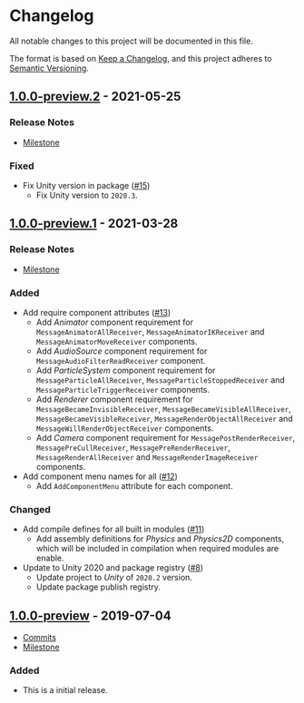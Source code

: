 # Changelog

All notable changes to this project will be documented in this file.

The format is based on [Keep a Changelog](https://keepachangelog.com/en/1.0.0/),
and this project adheres to [Semantic Versioning](https://semver.org/spec/v2.0.0.html).

## [1.0.0-preview.2](https://github.com/unity-game-framework/ugf-messages/releases/tag/1.0.0-preview.2) - 2021-05-25  

### Release Notes

- [Milestone](https://github.com/unity-game-framework/ugf-messages/milestone/3?closed=1)  
    

### Fixed

- Fix Unity version in package ([#15](https://github.com/unity-game-framework/ugf-messages/pull/15))  
    - Fix Unity version to `2020.3`.

## [1.0.0-preview.1](https://github.com/unity-game-framework/ugf-messages/releases/tag/1.0.0-preview.1) - 2021-03-28  

### Release Notes

- [Milestone](https://github.com/unity-game-framework/ugf-messages/milestone/2?closed=1)  
    

### Added

- Add require component attributes ([#13](https://github.com/unity-game-framework/ugf-messages/pull/13))  
    - Add _Animator_ component requirement for `MessageAnimatorAllReceiver`, `MessageAnimatorIKReceiver` and `MessageAnimatorMoveReceiver` components.
    - Add _AudioSource_ component requirement for `MessageAudioFilterReadReceiver` component.
    - Add _ParticleSystem_ component requirement for `MessageParticleAllReceiver`, `MessageParticleStoppedReceiver` and `MessageParticleTriggerReceiver` components.
    - Add _Renderer_ component requirement for `MessageBecameInvisibleReceiver`, `MessageBecameVisibleAllReceiver`, `MessageBecameVisibleReceiver`, `MessageRenderObjectAllReceiver` and `MessageWillRenderObjectReceiver` components.
    - Add _Camera_ component requirement for `MessagePostRenderReceiver`, `MessagePreCullReceiver`, `MessagePreRenderReceiver`, `MessageRenderAllReceiver` and `MessageRenderImageReceiver` components.
- Add component menu names for all ([#12](https://github.com/unity-game-framework/ugf-messages/pull/12))  
    - Add `AddComponentMenu` attribute for each component.

### Changed

- Add compile defines for all built in modules ([#11](https://github.com/unity-game-framework/ugf-messages/pull/11))  
    - Add assembly definitions for _Physics_ and _Physics2D_ components, which will be included in compilation when required modules are enable.
- Update to Unity 2020 and package registry ([#8](https://github.com/unity-game-framework/ugf-messages/pull/8))  
    - Update project to _Unity_ of `2020.2` version.
    - Update package publish registry.

## [1.0.0-preview](https://github.com/unity-game-framework/ugf-messages/releases/tag/1.0.0-preview) - 2019-07-04  

- [Commits](https://github.com/unity-game-framework/ugf-messages/compare/845743a...1.0.0-preview)
- [Milestone](https://github.com/unity-game-framework/ugf-messages/milestone/1?closed=1)

### Added
- This is a initial release.


